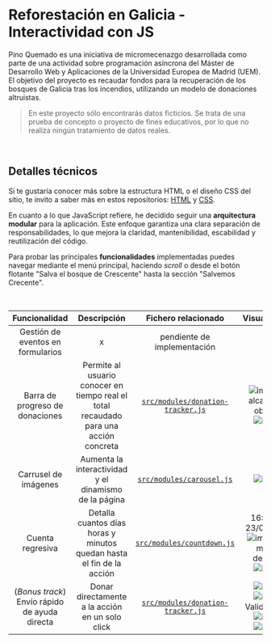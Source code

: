 # Reforestación en Galicia - Interactividad con JS

Pino Quemado es una iniciativa de micromecenazgo desarrollada como parte de una actividad sobre programación asíncrona del Máster de Desarrollo Web y Aplicaciones de la Universidad Europea de Madrid (UEM). El objetivo del proyecto es recaudar fondos para la recuperación de los bosques de Galicia tras los incendios, utilizando un modelo de donaciones altruistas.

> En este proyecto sólo encontrarás datos ficticios. Se trata de una prueba de concepto o proyecto de fines educativos, por lo que no realiza ningún tratamiento de datos reales.



&nbsp;

## Detalles técnicos

Si te gustaría conocer más sobre la estructura HTML o el diseño CSS del sitio, te invito a saber más en estos repositorios: [HTML](https://github.com/asm-dev/forest-funding-html) y [CSS](https://github.com/asm-dev/forest-funding-css). 

En cuanto a lo que JavaScript refiere, he decidido seguir una **arquitectura modular** para la aplicación. Este enfoque garantiza una clara separación de responsabilidades, lo que mejora la claridad, mantenibilidad, escabilidad y reutilización del código.

Para probar las principales **funcionalidades** implementadas puedes navegar mediante el menú principal, haciendo _scroll_ o desde el botón flotante "Salva el bosque de Crescente" hasta la sección "Salvemos Crecente".

&nbsp;

|           Funcionalidad           |                                   Descripción                                   |                         Fichero relacionado                          | Visualización |
| :-------------------------------: | :------------------------------------------------------------------------------------: | :------------------------------------------------------------------: | :------------: |
| Gestión de eventos en formularios |                                        x                                        |                     pendiente de implementación                      |x
|  Barra de progreso de donaciones  | Permite al usuario conocer en tiempo real el total recaudado para una acción concreta | [`src/modules/donation-tracker.js`](src/modules/donation-tracker.js) | ![image](https://github.com/user-attachments/assets/1d8a133a-fe9d-4514-a984-84b1ddd8349b) Al alcanzar el objetivo ![image](https://github.com/user-attachments/assets/881774bc-bf0a-411a-9685-441f8077324d) |
|       Carrusel de imágenes        |                  Aumenta la interactividad y el dinamismo de la página                   |         [`src/modules/carousel.js`](src/modules/carousel.js)         | ![image](https://github.com/user-attachments/assets/6e4bf34c-a8e1-42f3-ad39-80ce9b70b918) |
|         Cuenta regresiva          | Detalla cuantos días horas y minutos quedan hasta el fin de la acción |        [`src/modules/countdown.js`](src/modules/countdown.js)        | 16:49 del 23/01/2024 ![image](https://github.com/user-attachments/assets/d2a04bb4-56bf-4000-8698-0a5b80051986)  Un minuto después ![image](https://github.com/user-attachments/assets/4df14a04-6057-4176-af25-b7d4d9210b6b) |
| (_Bonus track_) Envío rápido de ayuda directa | Donar directamente a la acción en un solo click | [`src/modules/donation-tracker.js`](src/modules/donation-tracker.js) | ![image](https://github.com/user-attachments/assets/6e0b5bec-fd0f-4ef9-8cab-275e5521c459) ![image](https://github.com/user-attachments/assets/c5ea9ceb-7bbc-4492-abe2-66f10dcdcd8c) Validaciones ![image](https://github.com/user-attachments/assets/53ce54a2-97cd-462b-aaa2-386eb436add9) ![image](https://github.com/user-attachments/assets/522ca725-0b15-4a50-a66f-26874e2e970c) |
